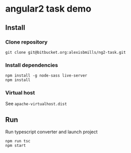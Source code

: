 # angular2 task demo

## Install
### Clone repository
```
git clone git@bitbucket.org:alexisbmills/ng2-task.git
```
### Install dependencies
```
npm install -g node-sass live-server 
npm install
```

### Virtual host
See `apache-virtualhost.dist` 

## Run
Run typescript converter and launch project
```
npm run tsc
npm start
```
